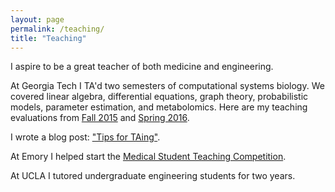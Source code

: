 ```yaml
---
layout: page
permalink: /teaching/
title: "Teaching"
---
```


I aspire to be a great teacher of both medicine and engineering.

At Georgia Tech I TA'd two semesters of computational systems biology. We covered linear algebra, differential equations, graph theory, probabilistic models, parameter estimation, and metabolomics. Here are my teaching evaluations from [Fall 2015](/assets/ta_eval_15.pdf) and [Spring 2016](/assets/ta_eval_16.pdf).

I wrote a blog post: ["Tips for TAing"](http://erikreinertsen.com/tips-for-taing).

At Emory I helped start the [Medical Student Teaching Competition](https://journals.lww.com/academicmedicine/fulltext/2017/08000/Encouraging_Student_Interest_in_Teaching_Through_a.34.aspx).

At UCLA I tutored undergraduate engineering students for two years.
